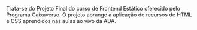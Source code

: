 Trata-se do Projeto Final do curso de Frontend Estático oferecido pelo Programa Caixaverso.
O projeto abrange a aplicação de recursos de HTML e CSS aprendidos nas aulas ao vivo da ADA.
